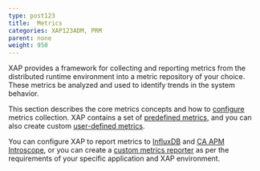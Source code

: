 ```yaml
---
type: post123
title:  Metrics
categories: XAP123ADM, PRM
parent: none
weight: 950
---
```




XAP provides a framework for collecting and reporting metrics from the distributed runtime environment into a metric repository of your choice. These metrics be analyzed and used to identify trends in the system behavior.

This section describes the core metrics concepts and how to [configure](./metrics-configuration.html) metrics collection. XAP contains a set of [predefined metrics](./metrics-bundled.html), and you can also create custom [user-defined metrics](./metrics-user-defined.html).

You can configure XAP to report metrics to [InfluxDB](./metrics-influxdb-reporter.html) and [CA APM Introscope](./ca-apm-introscope-reporter.html), or you can create a [custom metrics reporter](./metrics-custom-reporter.html) as per the requirements of your specific application and XAP environment. 

